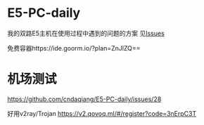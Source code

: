 # E5-PC-daily
我的双路E5主机在使用过程中遇到的问题的方案
见[Issues](https://github.com/cndaqiang/E5-PC-daily/issues)

免费容器https://ide.goorm.io/?plan=ZnJlZQ==

# 机场测试
https://github.com/cndaqiang/E5-PC-daily/issues/28

好用v2ray/Trojan https://v2.qovoq.ml/#/register?code=3nErpC3T

